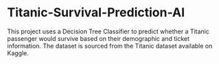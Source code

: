 # Titanic-Survival-Prediction-AI
This project uses a Decision Tree Classifier to predict whether a Titanic passenger would survive based on their demographic and ticket information. The dataset is sourced from the Titanic dataset available on Kaggle.
